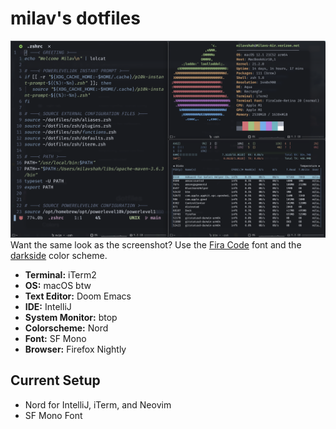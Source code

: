 # milav's dotfiles

![Screenshot](images/setup-2022-02-01.png)
Want the same look as the screenshot? Use the [Fira Code](https://github.com/tonsky/FiraCode) font and the [darkside](https://github.com/shahmilav/darkside-iTerm2) color scheme.

* **Terminal:** iTerm2
* **OS:** macOS btw
* **Text Editor:** Doom Emacs
* **IDE:** IntelliJ
* **System Monitor:** btop
* **Colorscheme:** Nord 
* **Font:** SF Mono
* **Browser:** Firefox Nightly

## Current Setup
* Nord for IntelliJ, iTerm, and Neovim
* SF Mono Font
